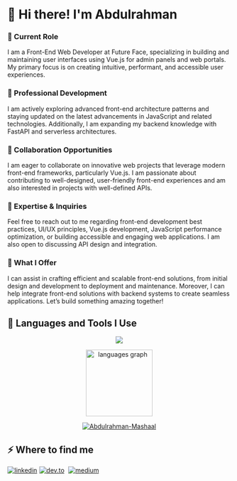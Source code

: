 
<h1>👋 Hi there! I'm Abdulrahman</h1>

<h3>🔭 Current Role</h3>

I am a Front-End Web Developer at Future Face, specializing in building and maintaining user interfaces using Vue.js for admin panels and web portals. My primary focus is on creating intuitive, performant, and accessible user experiences.

<h3>🌱 Professional Development</h3>

I am actively exploring advanced front-end architecture patterns and staying updated on the latest advancements in JavaScript and related technologies. Additionally, I am expanding my backend knowledge with FastAPI and serverless architectures.

<h3>👯 Collaboration Opportunities</h3>

I am eager to collaborate on innovative web projects that leverage modern front-end frameworks, particularly Vue.js. I am passionate about contributing to well-designed, user-friendly front-end experiences and am also interested in projects with well-defined APIs.

<h3>💬 Expertise & Inquiries</h3>

Feel free to reach out to me regarding front-end development best practices, UI/UX principles, Vue.js development, JavaScript performance optimization, or building accessible and engaging web applications. I am also open to discussing API design and integration.

<h3>🤖 What I Offer</h3>

I can assist in crafting efficient and scalable front-end solutions, from initial design and development to deployment and maintenance. Moreover, I can help integrate front-end solutions with backend systems to create seamless applications. Let’s build something amazing together!

<h2>🚀 Languages and Tools I Use</h2>
<p align="center">
  <a href="https://skillicons.dev">
    <img src="https://skillicons.dev/icons?i=html,css,sass,js,ts,tailwind,bootstrap,gulp,pug,webpack,babel,vite,react,vue,pinia,vuetify,firebase,nodejs,express,py,fastapi,mongodb,postman,git,github,figma,codepen,vscode,azure" />
  </a>
</p>
<div align="center">
  <img src="https://github-readme-stats.vercel.app/api/top-langs?username=Abdulrahman-Mashaal&locale=en&hide_title=false&layout=compact&card_width=320&langs_count=5&theme=dracula&hide_border=false&order=2" height="150" alt="languages graph"  />
  <p><a href="https://github.com/ryo-ma/github-profile-trophy"><img src="https://github-profile-trophy.vercel.app/?username=Abdulrahman-Mashaal" alt="Abdulrahman-Mashaal" /></a></p>
</div>
<h2>⚡️ Where to find me</h2>
<p><a target="_blank" href="https://linkedin.com/in/abdulrahman-mashaal" style="display: inline-block;"><img src="https://img.shields.io/badge/linkedin-logo?style=for-the-badge&logo=linkedin&logoColor=white&color=%230a77b6" alt="linkedin" /></a><a target="_blank" href="https://dev.to/abdulrahman-mashaal" style="display: inline-block;margin-left:5px;"><img src="https://img.shields.io/badge/dev-to?style=for-the-badge&logo=dev-to&logoColor=white&color=black" alt="dev.to" /></a>
<a target="_blank" href="https://medium.com/@mashaal.dev" style="display: inline-block;margin-left:5px;"><img src="https://img.shields.io/badge/medium-logo?style=for-the-badge&logo=medium&logoColor=white&color=black" alt="medium" /></a></p>

